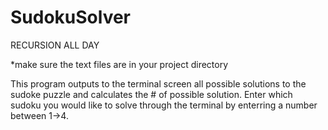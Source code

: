 SudokuSolver
============


RECURSION ALL DAY


*make sure the text files are in your project directory


This program outputs to the terminal screen all possible solutions to the sudoke puzzle and calculates the # of possible solution.
Enter which sudoku you would like to solve through the terminal by enterring a number between 1->4.
